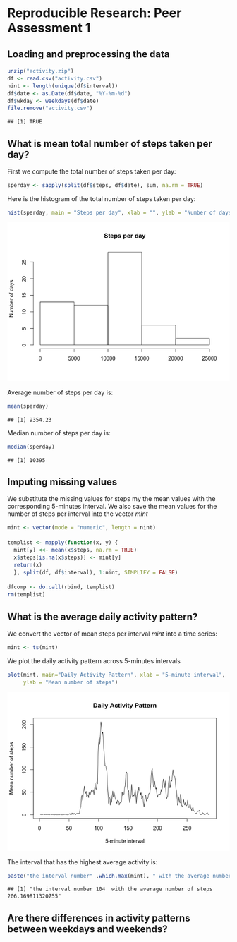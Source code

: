 # Reproducible Research: Peer Assessment 1


## Loading and preprocessing the data

```r
unzip("activity.zip")
df <- read.csv("activity.csv")
nint <- length(unique(df$interval))
df$date <- as.Date(df$date, "%Y-%m-%d")
df$wkday <- weekdays(df$date)
file.remove("activity.csv")
```

```
## [1] TRUE
```

## What is mean total number of steps taken per day?
First we compute the total number of steps taken per day:


```r
sperday <- sapply(split(df$steps, df$date), sum, na.rm = TRUE)
```

Here is the histogram of the total number of steps taken per day:

```r
hist(sperday, main = "Steps per day", xlab = "", ylab = "Number of days")
```

![](./PA1_template_files/figure-html/histmday-1.png) 

Average number of steps per day is:


```r
mean(sperday)
```

```
## [1] 9354.23
```

Median number of steps per day is:


```r
median(sperday)
```

```
## [1] 10395
```

## Imputing missing values

We substitute the missing values for steps my the mean values with the corresponding 5-minutes interval. We also save the mean values for the number of steps per interval into the vector *mint*


```r
mint <- vector(mode = "numeric", length = nint)

templist <- mapply(function(x, y) {
  mint[y] <<- mean(x$steps, na.rm = TRUE)
  x$steps[is.na(x$steps)] <- mint[y]
  return(x)
  }, split(df, df$interval), 1:nint, SIMPLIFY = FALSE)

dfcomp <- do.call(rbind, templist)
rm(templist)
```

## What is the average daily activity pattern?

We convert the vector of mean steps per interval *mint* into a time series:

```r
mint <- ts(mint)
```

We plot the daily activity pattern across 5-minutes intervals


```r
plot(mint, main="Daily Activity Pattern", xlab = "5-minute interval",
     ylab = "Mean number of steps")
```

![](./PA1_template_files/figure-html/mintplot-1.png) 

The interval that has the highest average activity is:

```r
paste("the interval number" ,which.max(mint), " with the average number of steps ", max(mint))
```

```
## [1] "the interval number 104  with the average number of steps  206.169811320755"
```


## Are there differences in activity patterns between weekdays and weekends?

